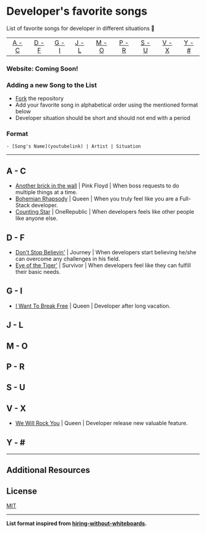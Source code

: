 # Developer's favorite songs

List of favorite songs for developer in different situations :musical_note:

|     |     |     |     |     |     |     |     |     |
|:-:  |:-:  |:-:  |:-:  |:-:  |:-:  |:-:  |:-:  |:-:  |
| [A - C](#a---c) | [D - F](#d---f) | [G - I](#g---i) | [J - L](#j---l) | [M - O](#m---o) | [P - R](#p---r) | [S - U](#s---u) | [V - X](#v---x) | [Y - \#](#y---) |

### Website: Coming Soon!

### Adding a new Song to the List

* [Fork](https://guides.github.com/activities/forking) the repository
* Add your favorite song in alphabetical order using the mentioned format below
* Developer situation should be short and should not end with a period

### Format

```
- [Song's Name](youtubelink) | Artist | Situation
```

---

## A - C

- [Another brick in the wall](https://www.youtube.com/watch?v=CBTOGVb_cQg) | Pink Floyd | When boss requests to do multiple things at a time. 
- [Bohemian Rhapsody](https://www.youtube.com/watch?v=fJ9rUzIMcZQ) | Queen | When you truly feel like you are a Full-Stack developer. 
- [Counting Star](https://www.youtube.com/watch?v=hT_nvWreIhg) | OneRepublic | When developers feels like other people like anyone else. 

## D - F
- [Don't Stop Believin'](https://www.youtube.com/watch?v=1k8craCGpgs) | Journey | When developers start believing he/she can overcome any challenges in his field.
- [Eye of the Tiger'](https://www.youtube.com/watch?v=2b2Mbl_QhGo) | Survivor | When developers feel like they can fulfill their basic needs.


## G - I

- [I Want To Break Free](https://www.youtube.com/watch?v=f4Mc-NYPHaQ) | Queen | Developer after long vacation.


## J - L


## M - O


## P - R


## S - U


## V - X

- [We Will Rock You](https://www.youtube.com/watch?v=-tJYN-eG1zk) | Queen | Developer release new valuable feature.


## Y - \#


---

## Additional Resources


## License

[MIT](LICENSE)

---

**List format inspired from [hiring-without-whiteboards](https://github.com/poteto/hiring-without-whiteboards).**
